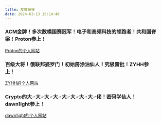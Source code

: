 ```yaml
---
title: 友情链接
date: 2024-03-13 15:14:48
---
```

### ACM金牌！多次数模国赛冠军！电子和高频科技的领跑者！共和国脊梁！Proton参上！

[Proton的个人网站](https://proton.lat/)

### 百级大将！俄联邦婆罗门！初始房涂油仙人！究极雷批！ZYHH参上！

[ZYHH的个人网站](https://lenin.cfd/)

### Crypto的大♂大♂大♂大♂大♂大♂大♂大♂佬！密码学仙人！dawn1ight参上！

[dawn1ight的个人网站](https://dawn1ight.github.io/)